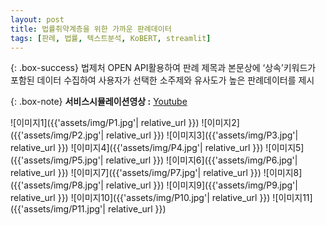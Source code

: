 ```yaml
---
layout: post
title: 법률취약계층을 위한 가까운 판례데이터
tags: [판례, 법률, 텍스트분석, KoBERT, streamlit]
---
```


{: .box-success}
법제처 OPEN API활용하여 판례 제목과 본문상에 ‘상속’키워드가 포함된 데이터 수집하여 
사용자가 선택한 소주제와 유사도가 높은 판례데이터를 제시

{: .box-note}
**서비스시뮬레이션영상 :** [Youtube](https://youtu.be/JthNdAvafgA)


![이미지1]({{'assets/img/P1.jpg'| relative_url }})
![이미지2]({{'assets/img/P2.jpg'| relative_url }})
![이미지3]({{'assets/img/P3.jpg'| relative_url }})
![이미지4]({{'assets/img/P4.jpg'| relative_url }})
![이미지5]({{'assets/img/P5.jpg'| relative_url }})
![이미지6]({{'assets/img/P6.jpg'| relative_url }})
![이미지7]({{'assets/img/P7.jpg'| relative_url }})
![이미지8]({{'assets/img/P8.jpg'| relative_url }})
![이미지9]({{'assets/img/P9.jpg'| relative_url }})
![이미지10]({{'assets/img/P10.jpg'| relative_url }})
![이미지11]({{'assets/img/P11.jpg'| relative_url }})
